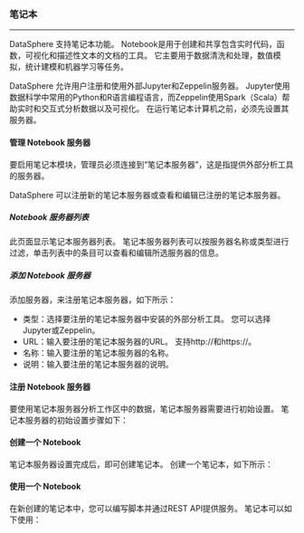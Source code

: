 
### 笔记本
--------------------------------

DataSphere 支持笔记本功能。 Notebook是用于创建和共享包含实时代码，函数，可视化和描述性文本的文档的工具。 它主要用于数据清洗和处理，数值模拟，统计建模和机器学习等任务。

DataSphere 允许用户注册和使用外部Jupyter和Zeppelin服务器。 Jupyter使用数据科学中常用的Python和R语言编程语言，而Zeppelin使用Spark（Scala）帮助实时和交互式分析数据以及可视化。 在运行笔记本计算机之前，必须先设置其服务器。

#### 管理 Notebook 服务器

要启用笔记本模块，管理员必须连接到“笔记本服务器”，这是指提供外部分析工具的服务器。

DataSphere 可以注册新的笔记本服务器或查看和编辑已注册的笔记本服务器。


##### Notebook 服务器列表

此页面显示笔记本服务器列表。 笔记本服务器列表可以按服务器名称或类型进行过滤，单击列表中的条目可以查看和编辑所选服务器的信息。 

##### 添加 Notebook 服务器

添加服务器，来注册笔记本服务器，如下所示：

* 类型：选择要注册的笔记本服务器中安装的外部分析工具。 您可以选择Jupyter或Zeppelin。
* URL：输入要注册的笔记本服务器的URL。 支持http://和https://。
* 名称：输入要注册的笔记本服务器的名称。
* 说明：输入要注册的笔记本服务器的说明。


#### 注册 Notebook 服务器

要使用笔记本服务器分析工作区中的数据，笔记本服务器需要进行初始设置。 笔记本服务器的初始设置步骤如下：



#### 创建一个 Notebook 

笔记本服务器设置完成后，即可创建笔记本。 创建一个笔记本，如下所示：



#### 使用一个 Notebook 

在新创建的笔记本中，您可以编写脚本并通过REST API提供服务。 笔记本可以如下使用：










































